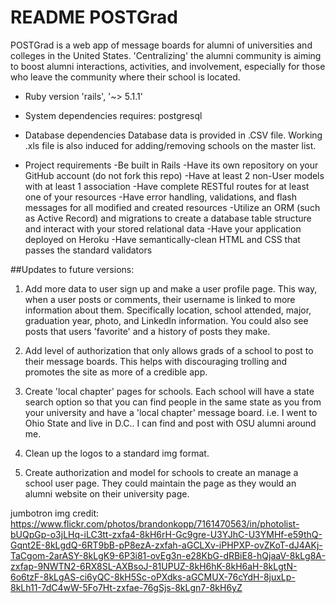 # README POSTGrad

POSTGrad is a web app of message boards for alumni of universities and colleges in the United States. 'Centralizing' the alumni community is aiming to boost alumni interactions, activities, and involvement, especially for those who leave the community where their school is located.

* Ruby version
  'rails', '~> 5.1.1'

* System dependencies
  requires: postgresql

* Database dependencies
  Database data is provided in .CSV file. Working .xls file is also induced for adding/removing schools on the master list.

* Project requirements
  -Be built in Rails
  -Have its own repository on your GitHub account (do not fork this repo)
  -Have at least 2 non-User models with at least 1 association
  -Have complete RESTful routes for at least one of your resources
  -Have error handling, validations, and flash messages for all modified and created resources
  -Utilize an ORM (such as Active Record) and migrations to create a database table structure and interact with your stored relational data
  -Have your application deployed on Heroku
  -Have semantically-clean HTML and CSS that passes the standard validators

##Updates to future versions:
1. Add more data to user sign up and make a user profile page. This way, when a user posts or comments, their username is linked to more information about them. Specifically location, school attended, major, graduation year, photo, and LinkedIn information. You could also see posts that users 'favorite' and a history of posts they make.

2. Add level of authorization that only allows grads of a school to post to their message boards. This helps with discouraging trolling and promotes the site as more of a credible app.

3. Create 'local chapter' pages for schools. Each school will have a state search option so that you can find people in the same state as you from your university and have a 'local chapter' message board. i.e. I went to Ohio State and live in D.C.. I can find and post with OSU alumni around me.

4. Clean up the logos to a standard img format.

5. Create authorization and model for schools to create an manage a school user page. They could maintain the page as they would an alumni website on their university page.

jumbotron img credit: https://www.flickr.com/photos/brandonkopp/7161470563/in/photolist-bUQpGp-o3jLHq-iLC3tt-zxfa4-8kH6rH-Gc9gre-U3YJhC-U3YMHf-e59thQ-Gqnt2E-8kLgdQ-6RT9bB-pP8ezA-zxfah-aGCLXv-iPHPXP-ovZKoT-dJ4AKj-TaCgom-2arASY-8kLgK9-6P3i81-ovEg3n-e28KbG-dRBiE8-hQjaaV-8kLg8A-zxfap-9NWTN2-6RX8SL-AXBsoJ-81UPUZ-8kH6hK-8kH6aH-8kLgtN-6o6tzF-8kLgAS-ci6yQC-8kH5Sc-oPXdks-aGCMUX-76cYdH-8juxLp-8kLh11-7dC4wW-5Fo7Ht-zxfae-76gSjs-8kLgn7-8kH6yZ
